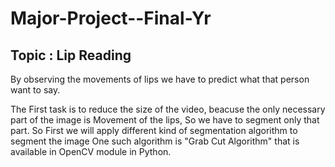 # Major-Project--Final-Yr
## Topic  : Lip Reading 
By observing the movements of lips we have to predict what that person want to say.

The First task is to reduce the size of the video, beacuse the only necessary part of the image is Movement of the lips, So we have to segment only that part.
So First we will apply different kind of segmentation algorithm to segment the image
One such algorithm is  "Grab Cut Algorithm" that is available in OpenCV module in Python.
